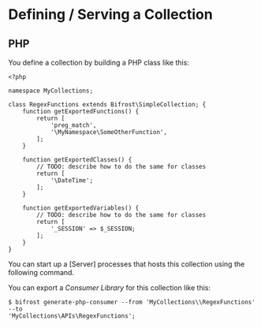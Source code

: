 # Defining / Serving a Collection


## PHP

You define a collection by building a PHP class like this:

    <?php

	namespace MyCollections;

	class RegexFunctions extends Bifrost\SimpleCollection; {
		function getExportedFunctions() {
			return [
				'preg_match',
				'\MyNamespace\SomeOtherFunction',
			];
		}

		function getExportedClasses() {
			// TODO: describe how to do the same for classes
			return [
				'\DateTime';
			];
		}

		function getExportedVariables() {
			// TODO: describe how to do the same for classes
			return [
				'_SESSION' => $_SESSION;
			];
		}
	}

You can start up a [Server] processes that hosts this collection using the following command.

You can export a *Consumer Library* for this collection like this:

	$ bifrost generate-php-consumer --from 'MyCollections\\RegexFunctions' --to
	'MyCollections\APIs\RegexFunctions';


